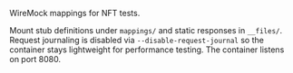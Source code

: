 WireMock mappings for NFT tests.

Mount stub definitions under `mappings/` and static responses in `__files/`. Request journaling is disabled via `--disable-request-journal` so the container stays lightweight for performance testing. The container listens on port 8080.

